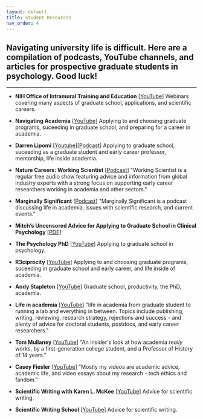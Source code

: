 ```yaml
---
layout: default
title: Student Resources
nav_order: 4
---
```



## Navigating university life is difficult. Here are a compilation of podcasts, YouTube channels, and articles for prospective graduate students in psychology. Good luck!

---

- **NIH Office of Intramural Training and Education** [<a href="https://www.youtube.com/@NIHOITE/playlists" target="_blank">YouTube</a>] Webinars covering many aspects of graduate school, applications, and scientific careers.

- **Navigating Academia** [<a href="https://www.youtube.com/@NavigatingAcademia/playlists" target="_blank">YouTube</a>] Applying to and choosing graduate programs, suceeding in graduate school, and preparing for a career in academia.


- **Darren Lipomi** [<a href="https://www.youtube.com/@djlipomi" target="_blank">Youtube</a>][<a href="https://podcasts.apple.com/us/podcast/molecular-podcasting-with-darren-lipomi/id1519830532" target="_blank">Podcast</a>] Applying to graduate school, suceeding as a graduate student and early career professor, mentorship, life inside academia.


- **Nature Careers: Working Scientist** [<a href="https://podcasts.apple.com/us/podcast/working-scientist/id270216511" target="_blank">Podcast</a>] "Working Scientist is a regular free audio show featuring advice and information from global industry experts with a strong focus on supporting early career researchers working in academia and other sectors."


- **Marginally Significant** [<a href="https://podcasts.apple.com/us/podcast/marginally-significant/id1455581022" target="_blank">Podcast</a>] "Marginally Significant is a podcast discussing life in academia, issues with scientific research, and current events."

- **Mitch’s Uncensored Advice for Applying to Graduate School in Clinical Psychology** [<a href="https://mitch.web.unc.edu/wp-content/uploads/sites/4922/2017/02/MitchGradSchoolAdvice.pdf" target="_blank">PDF</a>]

- **The Psychology PhD** [<a href="https://www.youtube.com/@ThePsychologyPhD" target="_blank">YouTube</a>] Applying to graduate school in psychology.

- **R3ciprocity** [<a href="https://www.youtube.com/@R3ciprocityTeam/playlists" target="_blank">YouTube</a>] Applying to and choosing graduate programs, suceeding in graduate school and early career, and life inside of academia.

- **Andy Stapleton** [<a href="https://www.youtube.com/@DrAndyStapleton" target="_blank">YouTube</a>] Graduate school, productivity, the PhD, academia.

- **Life in academia** [<a href="https://www.youtube.com/@mrillig" target="_blank">YouTube</a>] "life in academia from graduate student to running a lab and everything in between. Topics include publishing, writing, reviewing, research strategy, rejections and success - and plenty of advice for doctoral students, postdocs, and early career researchers."

- **Tom Mullaney** [<a href="https://www.youtube.com/@tsmullaney" target="_blank">YouTube</a>] "An insider's look at how academia *really* works, by a first-generation college student, and a Professor of History of 14 years."

- **Casey Fiesler** [<a href="https://www.youtube.com/@CaseyFieslerPhD" target="_blank">YouTube</a>] "Mostly my videos are academic advice, academic life, and video essays about my research -  tech ethics and fandom."

- **Scientific Writing with Karen L. McKee** [<a href="https://www.youtube.com/@user-wr6bk8yy3m" target="_blank">YouTube</a>] Advice for scientific writing.
 
- **Scientific Writing School** [<a href="https://www.youtube.com/@ScientificWritingSchool" target="_blank">YouTube</a>] Advice for scientific writing.
 
 
 
 
 
 
 
 
 
 
 
 <br/><br/>